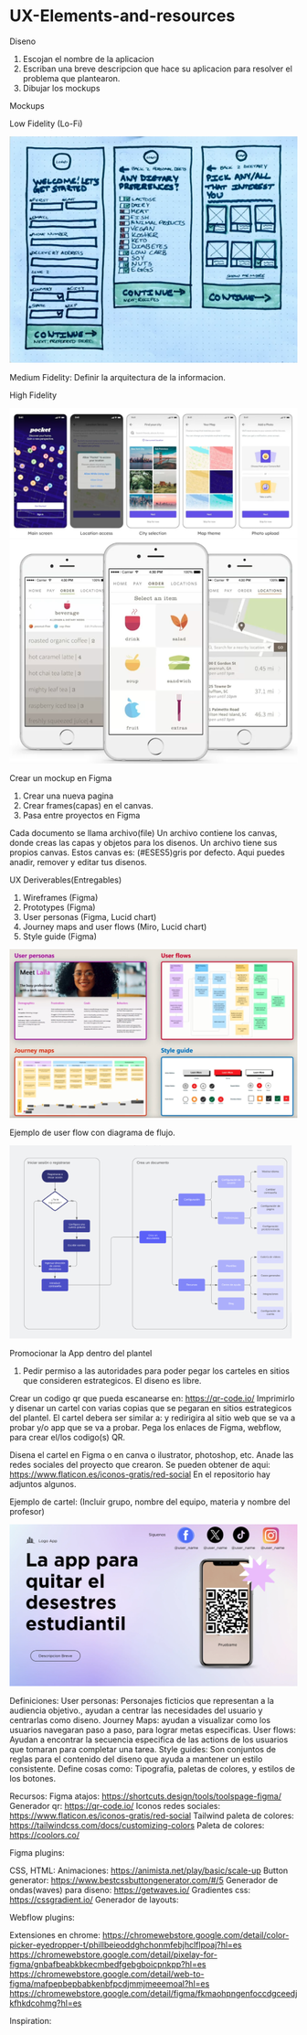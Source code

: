 # UX-Elements-and-resources

Diseno
1. Escojan el nombre de la aplicacion
2. Escriban una breve descripcion que hace su aplicacion para resolver el problema que plantearon.
3. Dibujar los mockups
   
Mockups

Low Fidelity (Lo-Fi)

![mockups](./imag/wireframe.png)

Medium Fidelity: Definir la arquitectura de la informacion.


High Fidelity

![mockups](./imag/mockup1.png)
![mockups](./imag/mockup2.png)

Crear un mockup en Figma
1. Crear una nueva pagina
2. Crear frames(capas) en el canvas.
3. Pasa entre proyectos en Figma

Cada documento se llama archivo(file)
Un archivo contiene los canvas, donde creas las capas y objetos para los disenos.
Un archivo tiene sus propios canvas. Estos canvas es: (#ESES5)gris por defecto. Aqui puedes anadir, remover y editar tus disenos.

UX Deriverables(Entregables)
1. Wireframes (Figma)
2. Prototypes (Figma)
3. User personas
   (Figma, Lucid chart)
5. Journey maps and user flows
   (Miro, Lucid chart)
6. Style guide (Figma)

![deriverables](./imag/deriverables.png)

Ejemplo de user flow con diagrama de flujo.

![diagrama](./imag/lucid-diagrama.png)

Promocionar la App dentro del plantel
1. Pedir permiso a las autoridades para poder pegar los carteles en sitios que consideren estrategicos. El diseno es libre.
   
Crear un codigo qr que pueda escanearse en: https://qr-code.io/ 
Imprimirlo y disenar un cartel con varias copias que se pegaran en sitios estrategicos del plantel.
El cartel debera ser similar a: 
y redirigira al sitio web que se va a probar y/o app que se va a probar.
Pega los enlaces de Figma, webflow, para crear el/los codigo(s) QR.

Disena el cartel en Figma o en canva o ilustrator, photoshop, etc.
Anade las redes sociales del proyecto que crearon.
Se pueden obtener de aqui: https://www.flaticon.es/iconos-gratis/red-social
En el repositorio hay adjuntos algunos.

Ejemplo de cartel: (Incluir grupo, nombre del equipo, materia y nombre del profesor)

![cartel](./imag/cartel.png)

Definiciones:
User personas: Personajes ficticios que representan a la audiencia objetivo., ayudan a centrar las necesidades del usuario y centrarlas como diseno.
Journey Maps: ayudan a visualizar como los usuarios navegaran paso a paso, para lograr metas especificas.
User flows: Ayudan a encontrar la secuencia especifica de las actions de los usuarios que tomaran para completar una tarea.
Style guides: Son conjuntos de reglas para el contenido del diseno que ayuda a mantener un estilo consistente. Define cosas como: Tipografia, paletas de colores, y estilos de los botones.

Recursos:
Figma atajos: https://shortcuts.design/tools/toolspage-figma/ 
Generador qr: https://qr-code.io/
Iconos redes sociales: https://www.flaticon.es/iconos-gratis/red-social
Tailwind paleta de colores: https://tailwindcss.com/docs/customizing-colors
Paleta de colores: https://coolors.co/

Figma plugins:

CSS, HTML:
Animaciones: https://animista.net/play/basic/scale-up
Button generator: https://www.bestcssbuttongenerator.com/#/5
Generador de ondas(waves) para diseno: https://getwaves.io/ 
Gradientes css: https://cssgradient.io/
Generador de layouts: 

Webflow plugins:

Extensiones en chrome:
https://chromewebstore.google.com/detail/color-picker-eyedropper-t/phillbeieoddghchonmfebjhclflpoaj?hl=es 
https://chromewebstore.google.com/detail/pixelay-for-figma/gnbafbeabkbkecmbedfgebgboicpnkpp?hl=es
https://chromewebstore.google.com/detail/web-to-figma/mafpepbepbabkenbfpcdjmmjmeeemoal?hl=es
https://chromewebstore.google.com/detail/figma/fkmaohpngenfoccdgceedjkfhkdcohmg?hl=es

Inspiration: 


